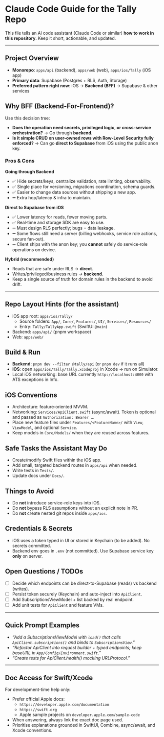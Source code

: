 # Claude Code Guide for the Tally Repo

This file tells an AI code assistant (Claude Code or similar) **how to work in this repository**. Keep it short, actionable, and updated.

---

## Project Overview

- **Monorepo**: `apps/api` (backend), `apps/web` (web), `apps/ios/Tally` (iOS app)
- **Primary data**: Supabase (Postgres + RLS, Auth, Storage)
- **Preferred pattern right now**: iOS → **Backend (BFF)** → Supabase & other services

## Why BFF (Backend-For-Frontend)?

Use this decision tree:

- **Does the operation need secrets, privileged logic, or cross-service orchestration?**
  → Go through **backend**.
- **Is it simple CRUD on user-owned rows with Row-Level Security fully enforced?**
  → Can go **direct to Supabase** from iOS using the public anon key.

### Pros & Cons

**Going through Backend**

- ✅ Hide secrets/keys, centralize validation, rate limiting, observability.
- ✅ Single place for versioning, migrations coordination, schema guards.
- ✅ Easier to change data sources without shipping a new app.
- ➖ Extra hop/latency & infra to maintain.

**Direct to Supabase from iOS**

- ✅ Lower latency for reads, fewer moving parts.
- ✅ Real‑time and storage SDK are easy to use.
- ➖ Must design RLS perfectly; bugs = data leakage.
- ➖ Some flows still need a server (billing webhooks, service role actions, secure fan‑out).
- ➖ Client ships with the anon key; you **cannot** safely do service‑role operations on device.

**Hybrid (recommended)**

- Reads that are safe under RLS → **direct**.
- Writes/privileged/business rules → **backend**.
- Keep a single source of truth for domain rules in the backend to avoid drift.

---

## Repo Layout Hints (for the assistant)

- iOS app root: `apps/ios/Tally/`
  - Source folders: `App/`, `Core/`, `Features/`, `UI/`, `Services/`, `Resources/`
  - Entry: `Tally/TallyApp.swift` (SwiftUI `@main`)
- Backend: `apps/api/` (pnpm workspace)
- Web: `apps/web/`

## Build & Run

- **Backend**: `pnpm dev --filter @tally/api` (or `pnpm dev` if it runs all)
- **iOS**: open `apps/ios/Tally/Tally.xcodeproj` in Xcode → run on Simulator.
- Local iOS networking: base URL currently `http://localhost:4000` with ATS exceptions in Info.

## iOS Conventions

- Architecture: feature‑oriented MVVM.
- Networking: `Services/ApiClient.swift` (async/await). Token is optional and passed as `Authorization: Bearer …`.
- Place new feature files under `Features/<FeatureName>/` with `View`, `ViewModel`, and optional `Service`.
- Keep models in `Core/Models/` when they are reused across features.

## Safe Tasks the Assistant May Do

- Create/modify Swift files within the iOS app.
- Add small, targeted backend routes in `apps/api` when needed.
- Write tests in `Tests/`.
- Update docs under `Docs/`.

## Things to Avoid

- Do **not** introduce service-role keys into iOS.
- Do **not** bypass RLS assumptions without an explicit note in PR.
- Do **not** create nested git repos inside `apps/ios`.

## Credentials & Secrets

- iOS uses a token typed in UI or stored in Keychain (to be added). No secrets committed.
- Backend env goes in `.env` (not committed). Use Supabase service key **only** on server.

## Open Questions / TODOs

- [ ] Decide which endpoints can be direct-to-Supabase (reads) vs backend (writes).
- [ ] Persist token securely (Keychain) and auto-inject into `ApiClient`.
- [ ] Add SubscriptionsViewModel + list backed by real endpoint.
- [ ] Add unit tests for `ApiClient` and feature VMs.

---

## Quick Prompt Examples

- _“Add a SubscriptionsViewModel with `load()` that calls `ApiClient.subscriptions()` and binds to `SubscriptionsView`.”_
- _“Refactor ApiClient into request builder + typed endpoints; keep baseURL in `App/Config/Environment.swift`.”_
- _“Create tests for ApiClient.health() mocking URLProtocol.”_

---

## Doc Access for Swift/Xcode

For development-time help only:

- Prefer official Apple docs:
  - `https://developer.apple.com/documentation`
  - `https://swift.org`
  - Apple sample projects on `developer.apple.com/sample-code`
- When answering, always link the exact doc page used.
- Prioritise explanations grounded in SwiftUI, Combine, async/await, and Xcode conventions.
